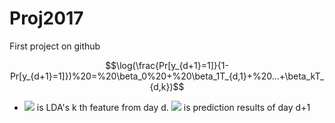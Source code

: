 # Proj2017
First project on github

$$\log(\frac{Pr[y_{d+1}=1]}{1-Pr[y_{d+1}=1]})%20=%20\beta_0%20+%20\beta_1T_{d,1}+%20...+\beta_kT_{d,k})$$

- <img src="https://latex.codecogs.com/svg.latex?T_{d,k}"/> is LDA's k th feature from day d. <img src="https://latex.codecogs.com/svg.latex?y_{d+1}"/> is  prediction results of day d+1
